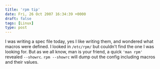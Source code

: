 ```yaml
---
title: 'rpm tip'
date: Fri, 26 Oct 2007 16:34:39 +0000
draft: false
tags: [Linux]
type: post
---
```


I was writing a spec file today, yes I like writing them, and wondered what macros were defined. I looked in `/etc/rpm/` but couldn't find the one I was looking for. But as we all know, man is your friend, a quick `'man rpm'` revealed `--showrc`. `rpm --showrc` will dump out the config including macros and their values.
